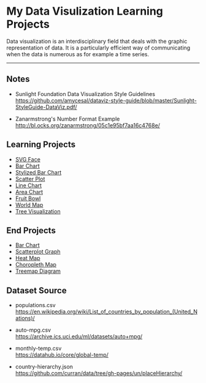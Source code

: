 # My Data Visulization Learning Projects

Data visualization is an interdisciplinary field that deals with the graphic representation of data. It is a particularly efficient way of communicating when the data is numerous as for example a time series.

___

## Notes

- Sunlight Foundation Data Visualization Style Guidelines
<https://github.com/amycesal/dataviz-style-guide/blob/master/Sunlight-StyleGuide-DataViz.pdf/>

- Zanarmstrong's Number Format Example
<http://bl.ocks.org/zanarmstrong/05c1e95bf7aa16c4768e/>

## Learning Projects

- [SVG Face](https://kucingkode.github.io/FCC-Data-Visualization/learning/face.html)
- [Bar Chart](https://kucingkode.github.io/FCC-Data-Visualization/learning/bar-chart.html)
- [Stylized Bar Chart](https://kucingkode.github.io/FCC-Data-Visualization/learning/stylized-bar-chart.html)
- [Scatter Plot](https://kucingkode.github.io/FCC-Data-Visualization/learning/scatter-plot.html)
- [Line Chart](https://kucingkode.github.io/FCC-Data-Visualization/learning/line-chart.html)
- [Area Chart](https://kucingkode.github.io/FCC-Data-Visualization/learning/area-chart.html)
- [Fruit Bowl](https://kucingkode.github.io/FCC-Data-Visualization/learning/fruit-bowl.html)
- [World Map](https://kucingkode.github.io/FCC-Data-Visualization/learning/world-map.html)
- [Tree Visualization](https://kucingkode.github.io/FCC-Data-Visualization/learning/tree-visualization.html)

## End Projects

- [Bar Chart](https://kucingkode.github.io/FCC-Data-Visualization/end/bar-chart.html)
- [Scatterplot Graph](https://kucingkode.github.io/FCC-Data-Visualization/end/scatterplot-graph.html)
- [Heat Map](https://kucingkode.github.io/FCC-Data-Visualization/end/heat-map.html)
- [Choropleth Map](https://kucingkode.github.io/FCC-Data-Visualization/end/choropleth-map.html)
- [Treemap Diagram](https://kucingkode.github.io/FCC-Data-Visualization/end/treemap-diagram.html)

## Dataset Source

- populations.csv  
<https://en.wikipedia.org/wiki/List_of_countries_by_population_(United_Nations)/>

- auto-mpg.csv  
<https://archive.ics.uci.edu/ml/datasets/auto+mpg/>

- monthly-temp.csv  
<https://datahub.io/core/global-temp/>

- country-hierarchy.json  
<https://github.com/curran/data/tree/gh-pages/un/placeHierarchy/>
